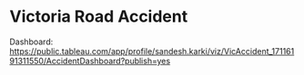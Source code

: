 # Victoria Road Accident
Dashboard: https://public.tableau.com/app/profile/sandesh.karki/viz/VicAccident_17116191311550/AccidentDashboard?publish=yes
